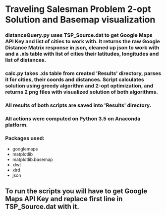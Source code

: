 <h1>Traveling Salesman Problem 2-opt Solution and Basemap visualization</h1>

<h3>distanceQuery.py uses TSP_Source.dat to get Google Maps API Key and list of cities to work with. It returns the raw Google Distance Matrix response in json, cleaned up json to work with and a .xls table with list of cities their latitudes, longitudes and list of distances.</h3>

<h3>calc.py takes .xls table from created 'Results' directory, parses it for cities, their coords and distances. Script calculates solution using greedy algorithm and 2-opt optimization, and returns 2 png files with visualized solution of both algorithms.</h3>

<h3>All results of both scripts are saved into 'Results' directory.</h3>

<h3>All actions were computed on Python 3.5 on Anaconda platform.</h3>

<h3>Packages used:</h3> 
<ul>
<li>googlemaps</li> 
<li>matplotlib</li> 
<li>matplotlib.basemap</li> 
<li>xlwt</li> 
<li>xlrd</li>
<li>json</li>
</ul>

<h2>To run the scripts you will have to get Google Maps API Key and replace first line in TSP_Source.dat with it.</h2>
